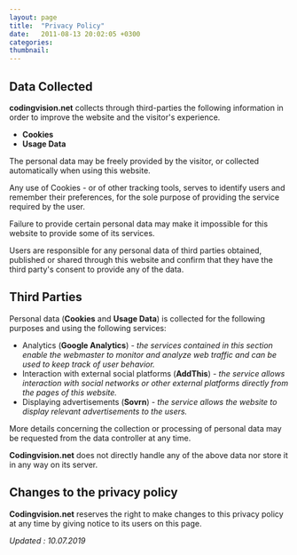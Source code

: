 ```yaml
---
layout: page
title:  "Privacy Policy"
date:   2011-08-13 20:02:05 +0300
categories: 
thumbnail: 
---
```


## Data Collected

**codingvision.net** collects through third-parties the following information in order to improve the website and the visitor's experience.

- **Cookies**
- **Usage Data**

The personal data may be freely provided by the visitor, or collected automatically when using this website.

Any use of Cookies - or of other tracking tools, serves to identify users and remember their preferences, for the sole purpose of providing 
the service required by the user.

Failure to provide certain personal data may make it impossible for this website to provide some of its services.

Users are responsible for any personal data of third parties obtained, published or shared through this website and confirm that they 
have the third party's consent to provide any of the data.


## Third Parties

Personal data (**Cookies** and **Usage Data**) is collected for the following purposes and using the following services:

- Analytics (**Google Analytics**) - _the services contained in this section enable the webmaster to monitor and analyze web traffic and can be used to keep track of user behavior._
- Interaction with external social platforms (**AddThis**) - _the service allows interaction with social networks or other external platforms directly from the pages of this website._
- Displaying advertisements (**Sovrn**) - _the service allows the website to display relevant advertisements to the users._
    
More details concerning the collection or processing of personal data may be requested from the data controller at any time. 

**Codingvision.net** does not directly handle any of the above data nor store it in any way on its server.

## Changes to the privacy policy

**Codingvision.net** reserves the right to make changes to this privacy policy at any time by giving notice to its users on this page.

_Updated : 10.07.2019_
